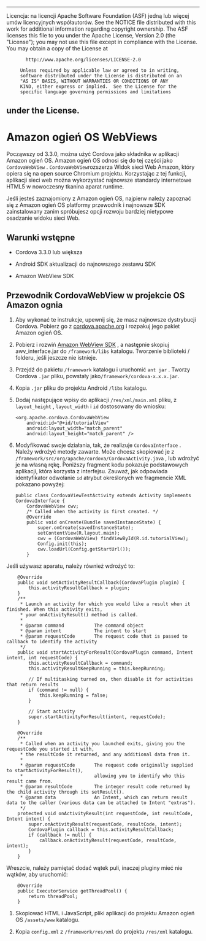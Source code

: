 * * *

Licencja: na licencji Apache Software Foundation (ASF) jedną lub więcej umów licencyjnych współautorów. See the NOTICE file distributed with this work for additional information regarding copyright ownership. The ASF licenses this file to you under the Apache License, Version 2.0 (the "License"); you may not use this file except in compliance with the License. You may obtain a copy of the License at

           http://www.apache.org/licenses/LICENSE-2.0
    
         Unless required by applicable law or agreed to in writing,
         software distributed under the License is distributed on an
         "AS IS" BASIS, WITHOUT WARRANTIES OR CONDITIONS OF ANY
         KIND, either express or implied.  See the License for the
         specific language governing permissions and limitations
    

## under the License.

# Amazon ogień OS WebViews

Począwszy od 3.3.0, można użyć Cordova jako składnika w aplikacji Amazon ogień OS. Amazon ogień OS odnosi się do tej części jako `CordovaWebView` . `CordovaWebView`rozszerza Widok sieci Web Amazon, który opiera się na open source Chromium projektu. Korzystając z tej funkcji, aplikacji sieci web można wykorzystać najnowsze standardy internetowe HTML5 w nowoczesny tkanina aparat runtime.

Jeśli jesteś zaznajomiony z Amazon ogień OS, najpierw należy zapoznać się z Amazon ogień OS platformy przewodnik i najnowsze SDK zainstalowany zanim spróbujesz opcji rozwoju bardziej nietypowe osadzanie widoku sieci Web.

## Warunki wstępne

*   Cordova 3.3.0 lub większa

*   Android SDK aktualizacji do najnowszego zestawu SDK

*   Amazon WebView SDK

## Przewodnik CordovaWebView w projekcie OS Amazon ognia

1.  Aby wykonać te instrukcje, upewnij się, że masz najnowsze dystrybucji Cordova. Pobierz go z [cordova.apache.org][1] i rozpakuj jego pakiet Amazon ogień OS.

2.  Pobierz i rozwiń [Amazon WebView SDK][2] , a następnie skopiuj awv_interface.jar do `/framework/libs` katalogu. Tworzenie biblioteki / folderu, jeśli jeszcze nie istnieje.

3.  Przejdź do pakietu `/framework` katalogu i uruchomić `ant jar` . Tworzy Cordova `.jar` pliku, powstały jako`/framework/cordova-x.x.x.jar`.

4.  Kopia `.jar` pliku do projektu Android `/libs` katalogu.

5.  Dodaj następujące wpisy do aplikacji `/res/xml/main.xml` pliku, z `layout_height` , `layout_width` i `id` dostosowany do wniosku:
    
        <org.apache.cordova.CordovaWebView
            android:id="@+id/tutorialView"
            android:layout_width="match_parent"
            android:layout_height="match_parent" />
        

6.  Modyfikować swoje działania, tak, że realizuje `CordovaInterface` . Należy wdrożyć metody zawarte. Może chcesz skopiować je z `/framework/src/org/apache/cordova/CordovaActivity.java` , lub wdrożyć je na własną rękę. Poniższy fragment kodu pokazuje podstawowych aplikacji, która korzysta z interfejsu. Zauważ, jak odpowiada identyfikator odwołanie `id` atrybut określonych we fragmencie XML pokazano powyżej:
    
        public class CordovaViewTestActivity extends Activity implements CordovaInterface {
            CordovaWebView cwv;
            /* Called when the activity is first created. */
            @Override
            public void onCreate(Bundle savedInstanceState) {
                super.onCreate(savedInstanceState);
                setContentView(R.layout.main);
                cwv = (CordovaWebView) findViewById(R.id.tutorialView);
                Config.init(this);
                cwv.loadUrl(Config.getStartUrl());
            }
        

 [1]: http://cordova.apache.org
 [2]: https://developer.amazon.com/sdk/fire/IntegratingAWV.html#installawv

Jeśli używasz aparatu, należy również wdrożyć to:

        @Override
        public void setActivityResultCallback(CordovaPlugin plugin) {
            this.activityResultCallback = plugin;
        }
        /**
         * Launch an activity for which you would like a result when it finished. When this activity exits,
         * your onActivityResult() method is called.
         *
         * @param command           The command object
         * @param intent            The intent to start
         * @param requestCode       The request code that is passed to callback to identify the activity
         */
        public void startActivityForResult(CordovaPlugin command, Intent intent, int requestCode) {
            this.activityResultCallback = command;
            this.activityResultKeepRunning = this.keepRunning;
    
            // If multitasking turned on, then disable it for activities that return results
            if (command != null) {
                this.keepRunning = false;
            }
    
            // Start activity
            super.startActivityForResult(intent, requestCode);
        }
    
        @Override
        /**
         * Called when an activity you launched exits, giving you the requestCode you started it with,
         * the resultCode it returned, and any additional data from it.
         *
         * @param requestCode       The request code originally supplied to startActivityForResult(),
         *                          allowing you to identify who this result came from.
         * @param resultCode        The integer result code returned by the child activity through its setResult().
         * @param data              An Intent, which can return result data to the caller (various data can be attached to Intent "extras").
         */
        protected void onActivityResult(int requestCode, int resultCode, Intent intent) {
            super.onActivityResult(requestCode, resultCode, intent);
            CordovaPlugin callback = this.activityResultCallback;
            if (callback != null) {
                callback.onActivityResult(requestCode, resultCode, intent);
            }
        }
    

Wreszcie, należy pamiętać dodać wątek puli, inaczej pluginy mieć nie wątków, aby uruchomić:

        @Override
        public ExecutorService getThreadPool() {
            return threadPool;
        }
    

1.  Skopiować HTML i JavaScript, pliki aplikacji do projektu Amazon ogień OS `/assets/www` katalogu.

2.  Kopia `config.xml` z `/framework/res/xml` do projektu `/res/xml` katalogu.